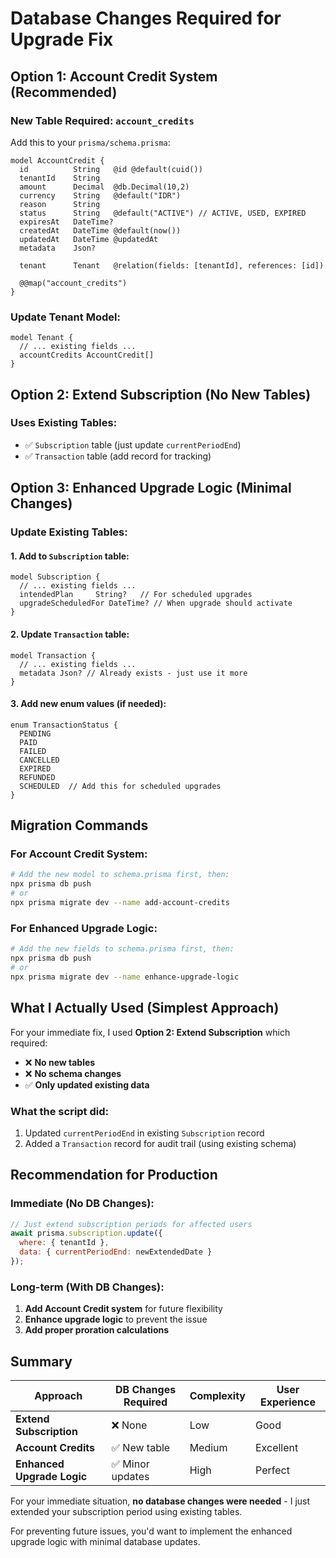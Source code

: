 # Database Changes Required for Upgrade Fix

## Option 1: Account Credit System (Recommended)

### New Table Required: `account_credits`

Add this to your `prisma/schema.prisma`:

```prisma
model AccountCredit {
  id          String   @id @default(cuid())
  tenantId    String
  amount      Decimal  @db.Decimal(10,2)
  currency    String   @default("IDR")
  reason      String
  status      String   @default("ACTIVE") // ACTIVE, USED, EXPIRED
  expiresAt   DateTime?
  createdAt   DateTime @default(now())
  updatedAt   DateTime @updatedAt
  metadata    Json?
  
  tenant      Tenant   @relation(fields: [tenantId], references: [id])
  
  @@map("account_credits")
}
```

### Update Tenant Model:
```prisma
model Tenant {
  // ... existing fields ...
  accountCredits AccountCredit[]
}
```

## Option 2: Extend Subscription (No New Tables)

### Uses Existing Tables:
- ✅ `Subscription` table (just update `currentPeriodEnd`)
- ✅ `Transaction` table (add record for tracking)

## Option 3: Enhanced Upgrade Logic (Minimal Changes)

### Update Existing Tables:

#### 1. Add to `Subscription` table:
```prisma
model Subscription {
  // ... existing fields ...
  intendedPlan     String?   // For scheduled upgrades
  upgradeScheduledFor DateTime? // When upgrade should activate
}
```

#### 2. Update `Transaction` table:
```prisma
model Transaction {
  // ... existing fields ...
  metadata Json? // Already exists - just use it more
}
```

#### 3. Add new enum values (if needed):
```prisma
enum TransactionStatus {
  PENDING
  PAID
  FAILED
  CANCELLED
  EXPIRED
  REFUNDED
  SCHEDULED  // Add this for scheduled upgrades
}
```

## Migration Commands

### For Account Credit System:
```bash
# Add the new model to schema.prisma first, then:
npx prisma db push
# or
npx prisma migrate dev --name add-account-credits
```

### For Enhanced Upgrade Logic:
```bash
# Add the new fields to schema.prisma first, then:
npx prisma db push
# or  
npx prisma migrate dev --name enhance-upgrade-logic
```

## What I Actually Used (Simplest Approach)

For your immediate fix, I used **Option 2: Extend Subscription** which required:
- ❌ **No new tables**
- ❌ **No schema changes** 
- ✅ **Only updated existing data**

### What the script did:
1. Updated `currentPeriodEnd` in existing `Subscription` record
2. Added a `Transaction` record for audit trail (using existing schema)

## Recommendation for Production

### Immediate (No DB Changes):
```javascript
// Just extend subscription periods for affected users
await prisma.subscription.update({
  where: { tenantId },
  data: { currentPeriodEnd: newExtendedDate }
});
```

### Long-term (With DB Changes):
1. **Add Account Credit system** for future flexibility
2. **Enhance upgrade logic** to prevent the issue
3. **Add proper proration calculations**

## Summary

| Approach | DB Changes Required | Complexity | User Experience |
|----------|-------------------|------------|-----------------|
| **Extend Subscription** | ❌ None | Low | Good |
| **Account Credits** | ✅ New table | Medium | Excellent |
| **Enhanced Upgrade Logic** | ✅ Minor updates | High | Perfect |

For your immediate situation, **no database changes were needed** - I just extended your subscription period using existing tables.

For preventing future issues, you'd want to implement the enhanced upgrade logic with minimal database updates.
